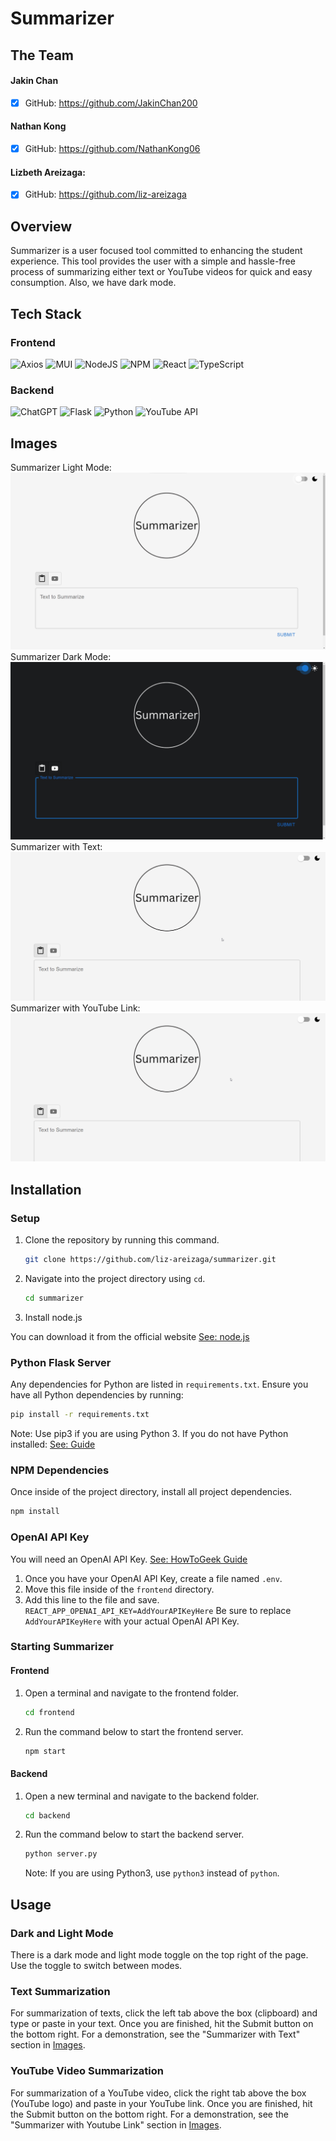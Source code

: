 # Summarizer

## The Team

#### Jakin Chan 
- [x] GitHub: https://github.com/JakinChan200

#### Nathan Kong
- [x] GitHub: https://github.com/NathanKong06

#### Lizbeth Areizaga:
- [x] GitHub: https://github.com/liz-areizaga


## Overview
Summarizer is a user focused tool committed to enhancing the student experience. This tool provides the user with a simple and hassle-free process of summarizing either text or YouTube videos for quick and easy consumption. Also, we have dark mode.

## Tech Stack
### Frontend
![Axios](https://img.shields.io/badge/Axios-5A29E4.svg?style=for-the-badge&logo=Axios&logoColor=white)
![MUI](https://img.shields.io/badge/MUI-%230081CB.svg?style=for-the-badge&logo=mui&logoColor=white)
![NodeJS](https://img.shields.io/badge/node.js-6DA55F?style=for-the-badge&logo=node.js&logoColor=white)
![NPM](https://img.shields.io/badge/NPM-%23CB3837.svg?style=for-the-badge&logo=npm&logoColor=white)
![React](https://img.shields.io/badge/react-%2320232a.svg?style=for-the-badge&logo=react&logoColor=%2361DAFB)
![TypeScript](https://img.shields.io/badge/typescript-%23007ACC.svg?style=for-the-badge&logo=typescript&logoColor=white)

### Backend
![ChatGPT](https://img.shields.io/badge/chatGPT-74aa9c?style=for-the-badge&logo=openai&logoColor=white)
![Flask](https://img.shields.io/badge/flask-%23000.svg?style=for-the-badge&logo=flask&logoColor=white)
![Python](https://img.shields.io/badge/python-3670A0?style=for-the-badge&logo=python&logoColor=ffdd54)
![YouTube API](https://img.shields.io/badge/YouTube%20API-FF0000?style=for-the-badge&logo=youtube&logoColor=white)

## Images
Summarizer Light Mode:
![Summarizer Front Page Light Mode](images/SummarizerFrontPage.png)
Summarizer Dark Mode:
![Summarizer Front Page Dark Mode](images/SummarizerFrontPageDarkMode.png)
Summarizer with Text:
![Summarizer Front Page Text](images/SummarizerDemoTextPaste.gif)
Summarizer with YouTube Link:
![Summarizer Front Page YouTube Link](images/SummarizerDemoYoutubeLink.gif)

## Installation
### Setup
1. Clone the repository by running this command.
    ```bash
    git clone https://github.com/liz-areizaga/summarizer.git
    ```
2. Navigate into the project directory using `cd`.
    ```bash
    cd summarizer
    ```
3. Install node.js

You can download it from the official website [See: node.js](https://nodejs.org/en)
### Python Flask Server
Any dependencies for Python are listed in `requirements.txt`. Ensure you have all Python dependencies by running:
```bash
pip install -r requirements.txt
```
Note: Use pip3 if you are using Python 3. If you do not have Python installed: [See: Guide](https://wiki.python.org/moin/BeginnersGuide/Download)
### NPM Dependencies
Once inside of the project directory, install all project dependencies.
```bash
npm install
```
### OpenAI API Key
You will need an OpenAI API Key. [See: HowToGeek Guide](https://www.howtogeek.com/885918/how-to-get-an-openai-api-key/) <br>
1. Once you have your OpenAI API Key, create a file named ```.env```. 
2. Move this file inside of the ```frontend``` directory. 
3. Add this line to the file and save. ```REACT_APP_OPENAI_API_KEY=AddYourAPIKeyHere```
Be sure to replace ```AddYourAPIKeyHere``` with your actual OpenAI API Key.

### Starting Summarizer
<!-- Start backend and frontend server -->
#### Frontend
1. Open a terminal and navigate to the frontend folder.
    ```bash
    cd frontend
    ```
2. Run the command below to start the frontend server.
    ```bash
    npm start
    ```
#### Backend
1. Open a new terminal and navigate to the backend folder.
    ```bash
    cd backend
    ```
2. Run the command below to start the backend server.
    ```bash
    python server.py
    ```
    Note: If you are using Python3, use ```python3``` instead of ```python```.

## Usage
### Dark and Light Mode
There is a dark mode and light mode toggle on the top right of the page. Use the toggle to switch between modes. 

### Text Summarization
For summarization of texts, click the left tab above the box (clipboard) and type or paste in your text. Once you are finished, hit the Submit button on the bottom right. For a demonstration, see the "Summarizer with Text" section in [Images](#images).

### YouTube Video Summarization
For summarization of a YouTube video, click the right tab above the box (YouTube logo) and paste in your YouTube link. Once you are finished, hit the Submit button on the bottom right. For a demonstration, see the "Summarizer with Youtube Link" section in [Images](#images).